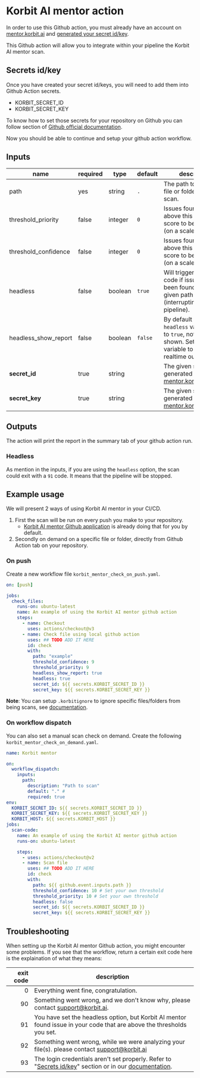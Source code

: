 # Korbit AI mentor action

In order to use this Github action, you must already have an account on [mentor.korbit.ai](https://mentor.korbit.ai) and [generated your secret id/key](https://docs.korbit.ai/#/cli/cli_authentication).

This Github action will allow you to integrate within your pipeline the Korbit AI mentor scan.

## Secrets id/key

Once you have created your secret id/keys, you will need to add them into Github Action secrets.

- KORBIT_SECRET_ID
- KORBIT_SECRET_KEY

To know how to set those secrets for your repository on Github you can follow section of [Github official documentation](https://docs.github.com/en/actions/security-guides/encrypted-secrets).

Now you should be able to continue and setup your github action workflow.

## Inputs

| name                 | required | type    | default | description                                                                                                                |
| -------------------- | -------- | ------- | ------- | -------------------------------------------------------------------------------------------------------------------------- |
| path                 | yes      | string  | `.`     | The path to the local file or folder to be scan.                                                                           |
| threshold_priority   | false    | integer | `0`     | Issues found must be above this priority score to be presented (on a scale of 0-10).                                       |
| threshold_confidence | false    | integer | `0`     | Issues found must be above this confidence score to be presented (on a scale of 0-10).                                     |
| headless             | false    | boolean | `true`  | Will trigger an exit code if issues have been found on the given path (interrupting the pipeline).                         |
| headless_show_report | false    | boolean | `false` | By default with `headless` variable set to `true`, nothing will be shown. Set this variable to `true` see realtime output. |
| **secret_id**        | true     | string  |         | The given secret id generated on [mentor.korbit.ai/profile](https://mentor.korbit.ai/profile)                              |
| **secret_key**       | true     | string  |         | The given secret key generated on [mentor.korbit.ai/profile](https://mentor.korbit.ai/profile)                             |

## Outputs

The action will print the report in the summary tab of your github action run.

### Headless

As mention in the inputs, if you are using the `headless` option, the scan could exit with a `91` code. It means that the pipeline will be stopped.

## Example usage

We will present 2 ways of using Korbit AI mentor in your CI/CD.

1. First the scan will be run on every push you make to your repository.
   - [Korbit AI mentor Github application](https://github.com/apps/korbit-ai-mentor) is already doing that for you by default.
1. Secondly on demand on a specific file or folder, directly from Github Action tab on your repository.

### On push

Create a new workflow file `korbit_mentor_check_on_push.yaml`.

```yml
on: [push]

jobs:
  check_files:
    runs-on: ubuntu-latest
    name: An example of using the Korbit AI mentor github action
    steps:
      - name: Checkout
        uses: actions/checkout@v3
      - name: Check file using local github action
        uses: ## TODO ADD IT HERE
        id: check
        with:
          path: "example"
          threshold_confidence: 9
          threshold_priority: 9
          headless_show_report: true
          headless: true
          secret_id: ${{ secrets.KORBIT_SECRET_ID }}
          secret_key: ${{ secrets.KORBIT_SECRET_KEY }}
```

**Note**: You can setup `.korbitignore` to ignore specific files/folders from being scans, see [documentation](https://docs.korbit.ai/#/code_scans/ignore_files).

### On workflow dispatch

You can also set a manual scan check on demand. Create the following `korbit_mentor_check_on_demand.yaml`.

```yaml
name: Korbit mentor

on:
  workflow_dispatch:
    inputs:
      path:
        description: "Path to scan"
        default: "." #
        required: true
env:
  KORBIT_SECRET_ID: ${{ secrets.KORBIT_SECRET_ID }}
  KORBIT_SECRET_KEY: ${{ secrets.KORBIT_SECRET_KEY }}
  KORBIT_HOST: ${{ secrets.KORBIT_HOST }}
jobs:
  scan-code:
    name: An example of using the Korbit AI mentor github action
    runs-on: ubuntu-latest

    steps:
      - uses: actions/checkout@v2
      - name: Scan file
        uses: ## TODO ADD IT HERE
        id: check
        with:
          path: ${{ github.event.inputs.path }}
          threshold_confidence: 10 # Set your own threshold
          threshold_priority: 10 # Set your own threshold
          headless: false
          secret_id: ${{ secrets.KORBIT_SECRET_ID }}
          secret_key: ${{ secrets.KORBIT_SECRET_KEY }}
```

## Troubleshooting

When setting up the Korbit AI mentor Github action, you might encounter some problems. If you see that the workflow, return a certain exit code here is the explaination of what they means:

| exit code | description                                                                                                                                                                   |
| --------: | ----------------------------------------------------------------------------------------------------------------------------------------------------------------------------- |
|         0 | Everything went fine, congratulation.                                                                                                                                         |
|        90 | Something went wrong, and we don't know why, please contact [support@korbit.ai](mailto:support@korbit.ai).                                                                    |
|        91 | You have set the headless option, but Korbit AI mentor found issue in your code that are above the thresholds you set.                                                        |
|        92 | Something went wrong, while we were analyzing your file(s). please contact [support@korbit.ai](mailto:support@korbit.ai)                                                      |
|        93 | The login credentials aren't set properly. Refer to "[Secrets id/key](#secrets-id%2Fkey)" section or in our [documentation](https://docs.korbit.ai/#/cli/cli_authentication). |
